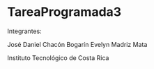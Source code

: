 TareaProgramada3
================
Integrantes:

José Daniel Chacón Bogarín
Evelyn Madriz Mata

Instituto Tecnológico de Costa Rica